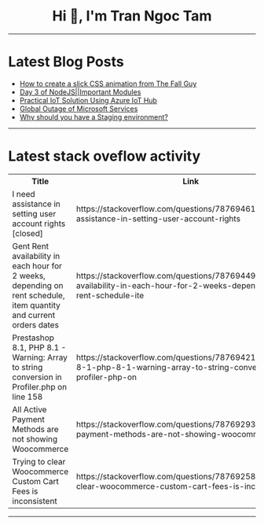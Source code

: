 <h1 align="center">Hi 👋, I'm Tran Ngoc Tam</h1>

---

# Latest Blog Posts 
<!-- BLOG-POST-LIST:START -->
- [How to create a slick CSS animation from The Fall Guy](https://dev.to/robole/how-to-create-a-slick-css-animation-from-the-fall-guy-5f2a)
- [Day 3 of NodeJS||Important Modules](https://dev.to/akshat0610/day-3-of-nodejsimportant-modules-153e)
- [Practical IoT Solution Using Azure IoT Hub](https://dev.to/dera2024/practical-iot-solution-using-azure-iot-hub-42hh)
- [Global Outage of Microsoft Services](https://dev.to/winsides/global-outage-of-microsoft-services-2817)
- [Why should you have a Staging environment?](https://dev.to/woovi/why-should-you-have-a-staging-environment-3d75)
<!-- BLOG-POST-LIST:END -->

---

# Latest stack oveflow activity
<table>
  <tr><th>Title</th><th>Link</th></tr>
  <!-- STACKOVERFLOW:START --><tr><td>I need assistance in setting user account rights [closed]</td><td>https://stackoverflow.com/questions/78769461/i-need-assistance-in-setting-user-account-rights</td></tr><tr><td>Gent Rent availability in each hour for 2 weeks, depending on rent schedule, item quantity and current orders dates</td><td>https://stackoverflow.com/questions/78769449/gent-rent-availability-in-each-hour-for-2-weeks-depending-on-rent-schedule-ite</td></tr><tr><td>Prestashop 8.1, PHP 8.1 - Warning: Array to string conversion in Profiler.php on line 158</td><td>https://stackoverflow.com/questions/78769421/prestashop-8-1-php-8-1-warning-array-to-string-conversion-in-profiler-php-on</td></tr><tr><td>All Active Payment Methods are not showing Woocommerce</td><td>https://stackoverflow.com/questions/78769293/all-active-payment-methods-are-not-showing-woocommerce</td></tr><tr><td>Trying to clear Woocommerce Custom Cart Fees is inconsistent</td><td>https://stackoverflow.com/questions/78769258/trying-to-clear-woocommerce-custom-cart-fees-is-inconsistent</td></tr><!-- STACKOVERFLOW:END -->
</table>

---


